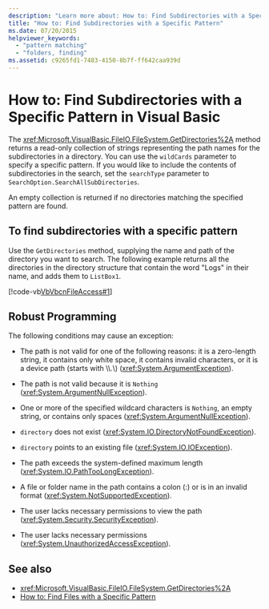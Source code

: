 ```yaml
---
description: "Learn more about: How to: Find Subdirectories with a Specific Pattern in Visual Basic"
title: "How to: Find Subdirectories with a Specific Pattern"
ms.date: 07/20/2015
helpviewer_keywords:
  - "pattern matching"
  - "folders, finding"
ms.assetid: c9265fd1-7483-4150-8b7f-ff642caa939d
---
```

# How to: Find Subdirectories with a Specific Pattern in Visual Basic

The <xref:Microsoft.VisualBasic.FileIO.FileSystem.GetDirectories%2A> method returns a read-only collection of strings representing the path names for the subdirectories in a directory. You can use the `wildCards` parameter to specify a specific pattern. If you would like to include the contents of subdirectories in the search, set the `searchType` parameter to `SearchOption.SearchAllSubDirectories`.

An empty collection is returned if no directories matching the specified pattern are found.

## To find subdirectories with a specific pattern

Use the `GetDirectories` method, supplying the name and path of the directory you want to search. The following example returns all the directories in the directory structure that contain the word "Logs" in their name, and adds them to `ListBox1`.

[!code-vb[VbVbcnFileAccess#1](~/samples/snippets/visualbasic/VS_Snippets_VBCSharp/VbVbcnFileAccess/VB/Class1.vb#1)]

## Robust Programming

The following conditions may cause an exception:

- The path is not valid for one of the following reasons: it is a zero-length string, it contains only white space, it contains invalid characters, or it is a device path (starts with \\\\.\\) (<xref:System.ArgumentException>).

- The path is not valid because it is `Nothing` (<xref:System.ArgumentNullException>).

- One or more of the specified wildcard characters is `Nothing`, an empty string, or contains only spaces (<xref:System.ArgumentNullException>).

- `directory` does not exist (<xref:System.IO.DirectoryNotFoundException>).

- `directory` points to an existing file (<xref:System.IO.IOException>).

- The path exceeds the system-defined maximum length (<xref:System.IO.PathTooLongException>).

- A file or folder name in the path contains a colon (:) or is in an invalid format (<xref:System.NotSupportedException>).

- The user lacks necessary permissions to view the path (<xref:System.Security.SecurityException>).

- The user lacks necessary permissions (<xref:System.UnauthorizedAccessException>).

## See also

- <xref:Microsoft.VisualBasic.FileIO.FileSystem.GetDirectories%2A>
- [How to: Find Files with a Specific Pattern](how-to-find-files-with-a-specific-pattern.md)
